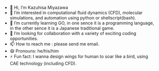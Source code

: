 - 👋 Hi, I’m Kazuhisa Miyazawa
- 👀 I’m interested in computational fluid dynamics (CFD), molecular simulations, and automation using python or shellscript(bash).
- 🌱 I’m currently learning GO, in one sence it is a programming language, in the other sence it is a Japanese traditional game.
- 💞️ I’m looking for collaboration with a variety of exciting coding opportunities.
- 📫 How to reach me : please send me email.
- 😄 Pronouns: he/his/him
- ⚡ Fun fact: I wanna design wings for human to soar like a bird, using CAE technology (including CFD).

<!---
kazuhisa-miyazawa/kazuhisa-miyazawa is a ✨ special ✨ repository because its `README.md` (this file) appears on your GitHub profile.
You can click the Preview link to take a look at your changes.
--->
